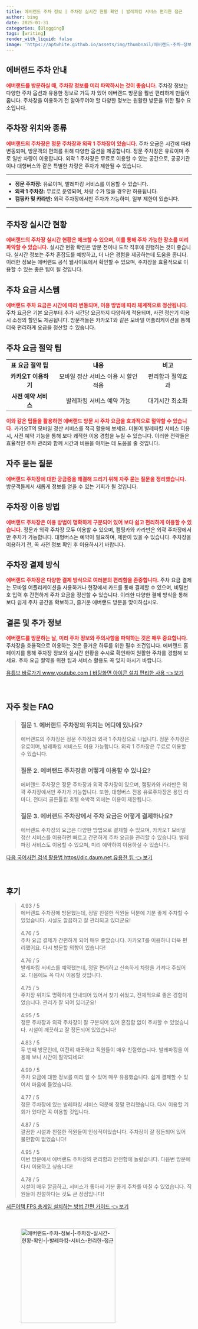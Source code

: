 ```yaml
---
title: 에버랜드 주차 정보 | 주차장 실시간 현황 확인 | 발레파킹 서비스 편리한 접근
author: bing
date: 2025-01-31
categories: [Blogging]
tags: [writing]
render_with_liquid: false
image: 'https://aptwhite.github.io/assets/img/thumbnail/에버랜드-주차-정보-|-주차장-실시간-현황-확인-|-발레파킹-서비스-편리한-접근.webp'
---
```



<h2 id='에버랜드_주차_안내'>에버랜드 주차 안내</h2>

<p><b><span style="color: #ee2323;">에버랜드를 방문하실 때, 주차장 정보를 미리 파악하시는 것이 좋습니다.</span></b> 주차장 정보는 다양한 주차 옵션과 유용한 정보로 가득 차 있어 에버랜드 방문을 훨씬 편리하게 만들어 줍니다. 주차장을 이용하기 전 알아두어야 할 다양한 정보는 원활한 방문을 위한 필수 요소입니다.</p>

<h2 id='주차장_위치와_종류'>주차장 위치와 종류</h2>

<p><b><span style="color: #ee2323;">에버랜드의 주차장은 정문 주차장과 외곽 1 주차장이 있습니다.</span></b> 주차 요금은 시간에 따라 변동되며, 방문객의 편의를 위해 다양한 옵션을 제공합니다. 정문 주차장은 유료이며 주로 일반 차량이 이용합니다. 외곽 1 주차장은 무료로 이용할 수 있는 공간으로, 공공기관이나 대형버스와 같은 특별한 차량은 주차가 제한될 수 있습니다.</p>

<hr />

<ul>
    <li><b>정문 주차장:</b> 유료이며, 발레파킹 서비스를 이용할 수 있습니다.</li>
    <li><b>외곽 1 주차장:</b> 무료로 운영되며, 차량 수가 많을 경우만 허용됩니다.</li>
    <li><b>캠핑카 및 카라반:</b> 외곽 주차장에서만 주차가 가능하며, 일부 제한이 있습니다.</li>
</ul>

<hr />

<h2 id='주차장_실시간_현황'>주차장 실시간 현황</h2>

<p><b><span style="color: #ee2323;">에버랜드의 주차장 실시간 현황은 체크할 수 있으며, 이를 통해 주차 가능한 장소를 미리 파악할 수 있습니다.</span></b> 실시간 현황 확인은 방문 전이나 도착 직후에 진행하는 것이 좋습니다. 실시간 정보는 주차 혼잡도를 예방하고, 더 나은 경험을 제공하는데 도움을 줍니다. 이러한 정보는 에버랜드 공식 웹사이트에서 확인할 수 있으며, 주차장을 효율적으로 이용할 수 있는 좋은 팁이 될 것입니다.</p>

<h2 id='주차_요금_시스템'>주차 요금 시스템</h2>

<p><b><span style="color: #ee2323;">에버랜드 주차 요금은 시간에 따라 변동되며, 이용 방법에 따라 체계적으로 정산됩니다.</span></b> 주차 요금은 기본 요금부터 추가 시간당 요금까지 다양하게 적용되며, 사전 정산기 이용 시 소정의 할인도 제공됩니다. 방문객들은 카카오T와 같은 모바일 어플리케이션을 통해 더욱 편리하게 요금을 정산할 수 있습니다.</p>

<h2 id='주차_요금_절약_팁'>주차 요금 절약 팁</h2>

<table>
    <tr>
        <td style="text-align: center; height: 17px;"><b>표 요금 절약 팁</b></td>
        <td style="text-align: center; height: 17px;"><b>내용</b></td>
        <td style="text-align: center; height: 17px;"><b>비고</b></td>
    </tr>
    <tr>
        <td style="text-align: center; height: 17px;"><b>카카오T 이용하기</b></td>
        <td style="text-align: center; height: 17px;">모바일 정산 서비스 이용 시 할인 적용</td>
        <td style="text-align: center; height: 17px;">편리함과 절약효과</td>
    </tr>
    <tr>
        <td style="text-align: center; height: 17px;"><b>사전 예약 서비스</b></td>
        <td style="text-align: center; height: 17px;">발레파킹 서비스 예약 가능</td>
        <td style="text-align: center; height: 17px;">대기시간 최소화</td>
    </tr>
</table>

<p><b><span style="color: #ee2323;">이와 같은 팁들을 활용하면 에버랜드 방문 시 주차 요금을 효과적으로 절약할 수 있습니다.</span></b> 카카오T의 모바일 정산 서비스를 적극 활용해 보세요. 더불어 발레파킹 서비스 이용 시, 사전 예약 기능을 통해 보다 쾌적한 이용 경험을 누릴 수 있습니다. 이러한 전략들은 효율적인 주차 관리와 함께 시간과 비용을 아끼는 데 도움을 줄 것입니다.</p>

<h2 id='자주_묻는_질문_QNA'>자주 묻는 질문</h2>

<p><b><span style="color: #ee2323;">에버랜드 주차장에 대한 궁금증을 해결해 드리기 위해 자주 묻는 질문을 정리했습니다.</span></b> 방문객들께서 새롭게 정보를 얻을 수 있는 기회가 될 것입니다.</p>

<h2 id='주차장_이용_방법'>주차장 이용 방법</h2>

<p><b><span style="color: #ee2323;">에버랜드 주차장은 이용 방법이 명확하게 구분되어 있어 보다 쉽고 편리하게 이용할 수 있습니다.</span></b> 정문과 외곽 주차장 모두 이용할 수 있으며, 캠핑카와 카라반은 외곽 주차장에서만 주차가 가능합니다. 대형버스는 예약이 필요하며, 제한이 있을 수 있습니다. 주차장을 이용하기 전, 꼭 사전 정보 확인 후 이용하시기 바랍니다.</p>

<h2 id='주차장_결제_방식'>주차장 결제 방식</h2>

<p><b><span style="color: #ee2323;">에버랜드 주차장은 다양한 결제 방식으로 여러분의 편리함을 존중합니다.</span></b> 주차 요금 결제는 모바일 어플리케이션을 사용하거나 현장에서 카드를 통해 결제할 수 있으며, 비밀번호 입력 후 간편하게 주차 요금을 정산할 수 있습니다. 이러한 다양한 결제 방식을 통해 보다 쉽게 주차 공간을 확보하고, 즐거운 에버랜드 방문을 맞이하십시오.</p>

<h2 id='결론_및_추가_정보'>결론 및 추가 정보</h2>

<p><b><span style="color: #ee2323;">에버랜드를 방문하는 날, 미리 주차 정보와 주의사항을 파악하는 것은 매우 중요합니다.</span></b> 주차장을 효율적으로 이용하는 것은 즐거운 하루를 위한 필수 조건입니다. 에버랜드 홈페이지를 통해 주차장 정보와 실시간 현황을 수시로 확인하여 원활한 주차를 경험해 보세요. 주차 요금 절약을 위한 팁과 서비스 활용도 꼭 잊지 마시기 바랍니다.</p>


<p><a class="click-button" title="유튜브 바로가기 www.youtube.comㅣ바탕화면 아이콘 설치 편리한 사용" href="https://aptwhite.github.io/posts/%EC%9C%A0%ED%8A%9C%EB%B8%8C-%EB%B0%94%EB%A1%9C%EA%B0%80%EA%B8%B0-www.youtube.com%E3%85%A3%EB%B0%94%ED%83%95%ED%99%94%EB%A9%B4-%EC%95%84%EC%9D%B4%EC%BD%98-%EC%84%A4%EC%B9%98-%ED%8E%B8%EB%A6%AC%ED%95%9C-%EC%82%AC%EC%9A%A9/" rel="dofollow">유튜브 바로가기 www.youtube.comㅣ바탕화면 아이콘 설치 편리한 사용 👈 보기</a></p><br>
<h2 id='자주_찾는_FAQ'>자주 찾는 FAQ</h2>
<div itemscope="" itemtype="https://schema.org/FAQPage"> 
<blockquote> 
<div itemscope="" itemprop="mainEntity" itemtype="https://schema.org/Question"> 
<h3 itemprop="name">질문 1. 에버랜드 주차장의 위치는 어디에 있나요?</h3> 
<div itemscope="" itemprop="acceptedAnswer" itemtype="https://schema.org/Answer"> 
<span itemprop="text"> 
<p>에버랜드의 주차장은 정문 주차장과 외곽 1 주차장으로 나뉩니다. 정문 주차장은 유료이며, 발레파킹 서비스도 이용 가능합니다. 외곽 1 주차장은 무료로 이용할 수 있습니다.</p> 
</span> 
</div> 
</div> 

<div itemscope="" itemprop="mainEntity" itemtype="https://schema.org/Question"> 
<h3 itemprop="name">질문 2. 에버랜드 주차장은 어떻게 이용할 수 있나요?</h3> 
<div itemscope="" itemprop="acceptedAnswer" itemtype="https://schema.org/Answer"> 
<span itemprop="text"> 
<p>에버랜드 주차장은 정문 주차장과 외곽 주차장이 있으며, 캠핑카와 카라반은 외곽 주차장에서만 주차가 가능합니다. 또한, 대형버스 전용 유료주차장은 용인 라마다, 전대리 골든튤립 호텔 숙박객 외에는 이용이 제한됩니다.</p> 
</span> 
</div> 
</div>

<div itemscope="" itemprop="mainEntity" itemtype="https://schema.org/Question"> 
<h3 itemprop="name">질문 3. 에버랜드 주차장에서 주차 요금은 어떻게 결제하나요?</h3> 
<div itemscope="" itemprop="acceptedAnswer" itemtype="https://schema.org/Answer"> 
<span itemprop="text"> 
<p>에버랜드 주차장의 요금은 다양한 방법으로 결제할 수 있으며, 카카오T 모바일 정산 서비스를 이용하면 빠르고 간편하게 주차 요금을 관리할 수 있습니다. 발레파킹 서비스도 이용할 수 있으며, 미리 예약하여 이용하실 수 있습니다.</p> 
</span> 
</div> 
</div> 
</blockquote> 
</div>
<p><a class="click-button" title="다음 국어사전 검색 활용법 https//dic.daum.net 유용한 팁" href="https://aptwhite.github.io/posts/%EB%8B%A4%EC%9D%8C-%EA%B5%AD%EC%96%B4%EC%82%AC%EC%A0%84-%EA%B2%80%EC%83%89-%ED%99%9C%EC%9A%A9%EB%B2%95-httpsdic.daum.net-%EC%9C%A0%EC%9A%A9%ED%95%9C-%ED%8C%81/" rel="dofollow">다음 국어사전 검색 활용법 https//dic.daum.net 유용한 팁 👈 보기</a></p><br>
<h2 id='후기'>후기</h2>
<div itemscope itemtype="https://schema.org/Product">
  <blockquote>
  <div itemprop="review" itemscope itemtype="https://schema.org/Review">
      <div itemprop="reviewRating" itemscope itemtype="https://schema.org/Rating"> <span itemprop="ratingValue">4.93</span> / <span itemprop="bestRating">5</span> </div>
      <span itemprop="reviewBody">에버랜드 주차장에 방문했는데, 정말 친절한 직원들 덕분에 기분 좋게 주차할 수 있었습니다. 시설도 깔끔하고 잘 관리되고 있더군요!</span>
  </div>
  <br>
  <div itemprop="review" itemscope itemtype="https://schema.org/Review">
      <div itemprop="reviewRating" itemscope itemtype="https://schema.org/Rating"> <span itemprop="ratingValue">4.76</span> / <span itemprop="bestRating">5</span> </div>
      <span itemprop="reviewBody">주차 요금 결제가 간편하게 되어 매우 좋았습니다. 카카오T를 이용하니 더욱 편리했어요. 다시 방문할 의향이 있습니다!</span>
  </div>
  <br>
  <div itemprop="review" itemscope itemtype="https://schema.org/Review">
      <div itemprop="reviewRating" itemscope itemtype="https://schema.org/Rating"> <span itemprop="ratingValue">4.76</span> / <span itemprop="bestRating">5</span> </div>
      <span itemprop="reviewBody">발레파킹 서비스를 예약했는데, 정말 편리하고 신속하게 차량을 가져다 주셨어요. 다음에도 꼭 다시 이용할 것입니다.</span>
  </div>
  <br>
  <div itemprop="review" itemscope itemtype="https://schema.org/Review">
      <div itemprop="reviewRating" itemscope itemtype="https://schema.org/Rating"> <span itemprop="ratingValue">4.75</span> / <span itemprop="bestRating">5</span> </div>
      <span itemprop="reviewBody">주차장 위치도 명확하게 안내되어 있어서 찾기 쉬웠고, 전체적으로 좋은 경험이었습니다. 관리가 잘 되어 있더군요!</span>
  </div>
  <br>
  <div itemprop="review" itemscope itemtype="https://schema.org/Review">
      <div itemprop="reviewRating" itemscope itemtype="https://schema.org/Rating"> <span itemprop="ratingValue">4.95</span> / <span itemprop="bestRating">5</span> </div>
      <span itemprop="reviewBody">정문 주차장과 외곽 주차장이 잘 구분되어 있어 혼잡함 없이 주차할 수 있었습니다. 시설이 깨끗하고 잘 정돈되어 있었습니다!</span>
  </div>
  <br>
  <div itemprop="review" itemscope itemtype="https://schema.org/Review">
      <div itemprop="reviewRating" itemscope itemtype="https://schema.org/Rating"> <span itemprop="ratingValue">4.83</span> / <span itemprop="bestRating">5</span> </div>
      <span itemprop="reviewBody">두 번째 방문인데, 여전히 깨끗하고 직원들이 매우 친절했습니다. 발레파킹을 이용해 보니 시간이 절약되네요!</span>
  </div>
  <br>
  <div itemprop="review" itemscope itemtype="https://schema.org/Review">
      <div itemprop="reviewRating" itemscope itemtype="https://schema.org/Rating"> <span itemprop="ratingValue">4.99</span> / <span itemprop="bestRating">5</span> </div>
      <span itemprop="reviewBody">주차 요금에 대한 정보를 미리 알 수 있어 매우 유용했습니다. 쉽게 결제할 수 있어서 마음에 들었습니다.</span>
  </div>
  <br>
  <div itemprop="review" itemscope itemtype="https://schema.org/Review">
      <div itemprop="reviewRating" itemscope itemtype="https://schema.org/Rating"> <span itemprop="ratingValue">4.77</span> / <span itemprop="bestRating">5</span> </div>
      <span itemprop="reviewBody">정문 주차장에 있는 발레파킹 서비스 덕분에 정말 편리했습니다. 다시 이용할 기회가 있다면 꼭 이용할 것입니다.</span>
  </div>
  <br>
  <div itemprop="review" itemscope itemtype="https://schema.org/Review">
      <div itemprop="reviewRating" itemscope itemtype="https://schema.org/Rating"> <span itemprop="ratingValue">4.87</span> / <span itemprop="bestRating">5</span> </div>
      <span itemprop="reviewBody">깔끔한 시설과 친절한 직원들이 인상적이었습니다. 주차장이 잘 정돈되어 있어 불편함이 없었습니다!</span>
  </div>
  <br>
  <div itemprop="review" itemscope itemtype="https://schema.org/Review">
      <div itemprop="reviewRating" itemscope itemtype="https://schema.org/Rating"> <span itemprop="ratingValue">4.95</span> / <span itemprop="bestRating">5</span> </div>
      <span itemprop="reviewBody">이번 방문에서 에버랜드 주차장의 편리함과 안전함에 놀랐습니다. 다음번 방문에 다시 이용하고 싶습니다!</span>
  </div>
  <br>
  <div itemprop="review" itemscope itemtype="https://schema.org/Review">
      <div itemprop="reviewRating" itemscope itemtype="https://schema.org/Rating"> <span itemprop="ratingValue">4.78</span> / <span itemprop="bestRating">5</span> </div>
      <span itemprop="reviewBody">시설이 매우 깔끔하고, 서비스가 좋아서 기분 좋게 주차를 마칠 수 있었습니다. 직원들이 친절하다는 것도 큰 장점입니다!</span>
  </div>
  </blockquote>
</div>
<p><a class="click-button" title="서든어택 FPS 총게임 설치하는 방법 간편 가이드" href="https://aptwhite.github.io/posts/%EC%84%9C%EB%93%A0%EC%96%B4%ED%83%9D-FPS-%EC%B4%9D%EA%B2%8C%EC%9E%84-%EC%84%A4%EC%B9%98%ED%95%98%EB%8A%94-%EB%B0%A9%EB%B2%95-%EA%B0%84%ED%8E%B8-%EA%B0%80%EC%9D%B4%EB%93%9C/" rel="dofollow">서든어택 FPS 총게임 설치하는 방법 간편 가이드 👈 보기</a></p><br>
<figure class="image"><img src="https://aptwhite.github.io/assets/img/thumbnail/에버랜드-주차-정보-|-주차장-실시간-현황-확인-|-발레파킹-서비스-편리한-접근.webp" alt="에버랜드-주차-정보-|-주차장-실시간-현황-확인-|-발레파킹-서비스-편리한-접근" width="256" height="256"></figure>